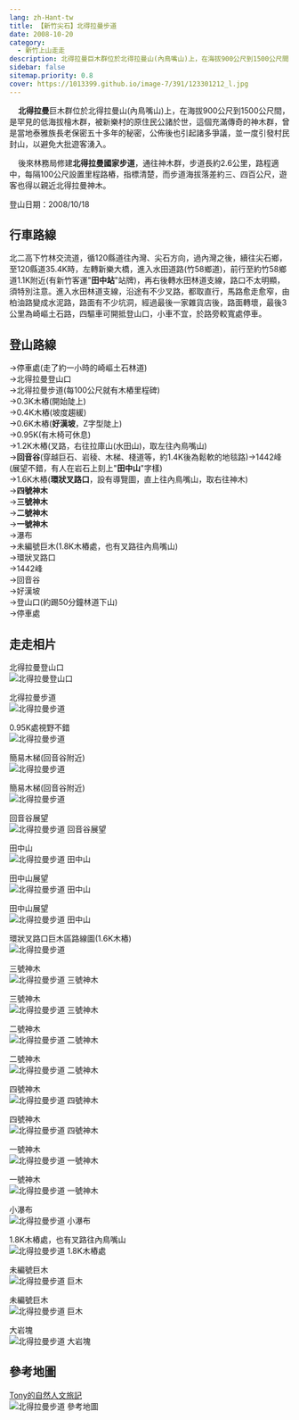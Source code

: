 ```yaml
---
lang: zh-Hant-tw
title: 【新竹尖石】北得拉曼步道
date: 2008-10-20
category: 
  - 新竹上山走走
description: 北得拉曼巨木群位於北得拉曼山(內鳥嘴山)上，在海拔900公尺到1500公尺間，是罕見的低海拔檜木群，被新樂村的原住民公諸於世，這個充滿傳奇的神木群，曾是當地泰雅族長老保密五十多年的秘密，公佈後也引起諸多爭議，並一度引發村民封山，以避免大批遊客湧入。 後來林務局修建北得拉曼國家步道，通往神木群，步道長約2.6公里，路程適中，每隔100公尺設置里程路樁，指標清楚，而步道海拔落差約三、四百公尺，遊客也得以親近北得拉曼神木。
sidebar: false
sitemap.priority: 0.8
cover: https://1013399.github.io/image-7/391/123301212_l.jpg
---
```


    **北得拉曼**巨木群位於北得拉曼山(內鳥嘴山)上，在海拔900公尺到1500公尺間，是罕見的低海拔檜木群，被新樂村的原住民公諸於世，這個充滿傳奇的神木群，曾是當地泰雅族長老保密五十多年的秘密，公佈後也引起諸多爭議，並一度引發村民封山，以避免大批遊客湧入。

    後來林務局修建**北得拉曼國家步道**，通往神木群，步道長約2.6公里，路程適中，每隔100公尺設置里程路樁，指標清楚，而步道海拔落差約三、四百公尺，遊客也得以親近北得拉曼神木。

<!-- more -->

登山日期：2008/10/18

## 行車路線
北二高下竹林交流道，循120縣道往內灣、尖石方向，過內灣之後，續往尖石鄉，至120縣道35.4K時，左轉新樂大橋，進入水田道路(竹58鄉道)，前行至約竹58鄉道1.1K附近(有新竹客運"**田中站**"站牌)，再右後轉水田林道支線，路口不太明顯，須特別注意。進入水田林道支線，沿途有不少叉路，都取直行，馬路愈走愈窄，由柏油路變成水泥路，路面有不少坑洞，經過最後一家雜貨店後，路面轉壞，最後3公里為崎嶇土石路，四驅車可開抵登山口，小車不宜，於路旁較寬處停車。

## 登山路線
→停車處(走了約一小時的崎嶇土石林道)  
→北得拉曼登山口  
→北得拉曼步道(每100公尺就有木樁里程碑)  
→0.3K木樁(開始陡上)  
→0.4K木樁(坡度趨緩)  
→0.6K木樁(**好漢坡**，Z字型陡上)  
→0.95K(有木椅可休息)  
→1.2K木樁(叉路，右往拉庫山(水田山)，取左往內鳥嘴山)  
→**回音谷**(穿越巨石、岩稜、木梯、棧道等，約1.4K後為鬆軟的地毯路)→1442峰(展望不錯，有人在岩石上刻上"**田中山**"字樣)  
→1.6K木樁(**環狀叉路口**，設有導覽圖，直上往內鳥嘴山，取右往神木)  
→**四號神木**  
→**三號神木**  
→**二號神木**  
→**一號神木**  
→瀑布  
→未編號巨木(1.8K木樁處，也有叉路往內鳥嘴山)  
→環狀叉路口  
→1442峰  
→回音谷  
→好漢坡  
→登山口(約踢50分鐘林道下山)  
→停車處

## 走走相片
北得拉曼登山口  
![北得拉曼登山口](https://1013399.github.io/image-7/391/123301130_l.jpg)

北得拉曼步道  
![北得拉曼步道](https://1013399.github.io/image-7/391/123301136_l.jpg)

0.95K處視野不錯  
![北得拉曼步道](https://1013399.github.io/image-7/391/123301139_l.jpg)

簡易木梯(回音谷附近)  
![北得拉曼步道](https://1013399.github.io/image-7/391/123301158_l.jpg)

簡易木梯(回音谷附近)  
![北得拉曼步道](https://1013399.github.io/image-7/391/123301181_l.jpg)

回音谷展望  
![北得拉曼步道 回音谷展望](https://1013399.github.io/image-7/391/123301206_l.jpg)

田中山  
![北得拉曼步道 田中山](https://1013399.github.io/image-7/391/123301208_l.jpg)

田中山展望  
![北得拉曼步道 田中山](https://1013399.github.io/image-7/391/123301212_l.jpg)

田中山展望  
![北得拉曼步道 田中山](https://1013399.github.io/image-7/391/123301224_l.jpg)

環狀叉路口巨木區路線圖(1.6K木樁)  
![北得拉曼步道](https://1013399.github.io/image-7/391/123301227_l.jpg)

三號神木  
![北得拉曼步道 三號神木](https://1013399.github.io/image-7/391/123301228_l.jpg)

三號神木  
![北得拉曼步道 三號神木](https://1013399.github.io/image-7/391/123301230_l.jpg)

二號神木  
![北得拉曼步道 二號神木](https://1013399.github.io/image-7/391/123301298_l.jpg)

二號神木  
![北得拉曼步道 二號神木](https://1013399.github.io/image-7/391/123301307_l.jpg)

四號神木  
![北得拉曼步道 四號神木](https://1013399.github.io/image-7/391/123301313_l.jpg)

四號神木  
![北得拉曼步道 四號神木](https://1013399.github.io/image-7/391/123301395_l.jpg)

一號神木  
![北得拉曼步道 一號神木](https://1013399.github.io/image-7/391/123301398_l.jpg)

一號神木  
![北得拉曼步道 一號神木](https://1013399.github.io/image-7/391/123301404_l.jpg)

小瀑布  
![北得拉曼步道 小瀑布](https://1013399.github.io/image-7/391/123301440_l.jpg)

1.8K木樁處，也有叉路往內鳥嘴山  
![北得拉曼步道 1.8K木樁處](https://1013399.github.io/image-7/391/123301577_l.jpg)

未編號巨木  
![北得拉曼步道 巨木](https://1013399.github.io/image-7/391/123301632_l.jpg)

未編號巨木  
![北得拉曼步道 巨木](https://1013399.github.io/image-7/391/123301633_l.jpg)

大岩塊  
![北得拉曼步道 大岩塊](https://1013399.github.io/image-7/391/123301634_l.jpg)

## 參考地圖
[Tony的自然人文旅記](http://www.tonyhuang39.com/tony0605/tony0605.html)  
![北得拉曼步道 參考地圖](https://1013399.github.io/image-7/391/123301650_l.jpg)